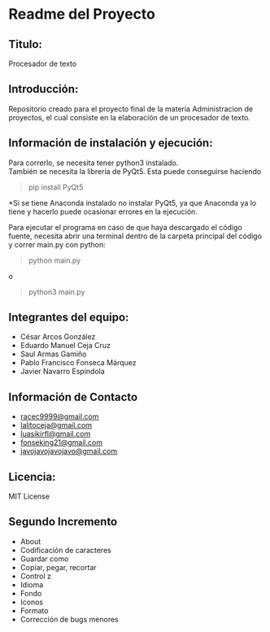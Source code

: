 # Readme del Proyecto

## Titulo:
Procesador de texto 

## Introducción: 
Repositorio creado para el proyecto final de la materia Administracion de proyectos, el cual consiste en la elaboración de un procesador de texto.

## Información de instalación y ejecución:
 Para correrlo, se necesita tener python3 instalado.     
 También se necesita la librería de PyQt5. Esta puede conseguirse haciendo
 > pip install PyQt5    
 
*Si se tiene Anaconda instalado no instalar PyQt5, ya que Anaconda ya lo tiene y hacerlo puede ocasionar errores en la ejecución.    

Para ejecutar el programa en caso de que haya descargado el código fuente, necesita abrir una terminal dentro de la carpeta principal del código y correr main.py con python:     

> python main.py

o

>python3 main.py

## Integrantes del equipo:
- César Arcos González 
- Eduardo Manuel Ceja Cruz 
- Saul Armas Gamiño
- Pablo Francisco Fonseca Márquez
- Javier Navarro Espindola

## Información de Contacto 
- racec9999@gmail.com
- lalitoceja@gmail.com
- luasikirfl@gmail.com
- fonseking21@gmail.com
- javojavojavojavo@gmail.com

## Licencia:
MIT License

## Segundo Incremento
- About
- Codificación de caracteres
- Guardar como
- Copiar, pegar, recortar
- Control z
- Idioma
- Fondo
- Iconos
- Formato
- Corrección de bugs menores 


